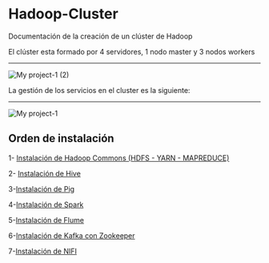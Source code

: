 # Hadoop-Cluster
Documentación de la creación de un clúster de Hadoop

El clúster esta formado por 4 servidores, 1 nodo master y 3 nodos workers

<hr>

![My project-1 (2)](https://github.com/Franmc027/Hadoop-Cluster/assets/123466051/df9e2623-2294-4348-8e30-151c4a3b3d4b)


La gestión de los servicios en el cluster es la siguiente:

<hr>


![My project-1](https://github.com/Franmc027/Hadoop-Cluster/assets/123466051/bc8f6f19-7cc6-4539-b9da-5b57087b5fcf)


## Orden de instalación

1- [Instalación de Hadoop Commons (HDFS - YARN - MAPREDUCE)](https://github.com/Franmc027/Hadoop-Cluster/blob/main/Instalacion-Hadoop(HDFS%20-%20YARN%20-%20MAPREDUCE).md)

2- [Instalación de Hive](https://github.com/Franmc027/Hadoop-Cluster/blob/main/Instalacion-Hive.md)

3-[Instalación de Pig](https://github.com/Franmc027/Hadoop-Cluster/blob/main/Instalacion-Pig.md)

4-[Instalación de Spark](https://github.com/Franmc027/Hadoop-Cluster/blob/main/Insatalacion-Spark.md)

5-[Instalación de Flume](https://github.com/Franmc027/Hadoop-Cluster/blob/main/Instalacion-Flume.md)

6-[Instalación de Kafka con Zookeeper](https://github.com/Franmc027/Hadoop-Cluster/blob/main/Instalacion-Kafka.md)

7-[Instalación de NIFI](https://github.com/Franmc027/Hadoop-Cluster/blob/main/Instalacion-Nifi.md)
